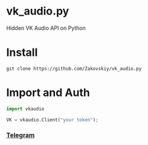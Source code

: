 # vk_audio.py
Hidden VK Audio API on Python

# Install
```
git clone https://github.com/Zakovskiy/vk_audio.py
```

# Import and Auth
```python
import vkaudio

VK = vkaudio.Client("your token");
```

### [Telegram](https://t.me/zakovskiy)

